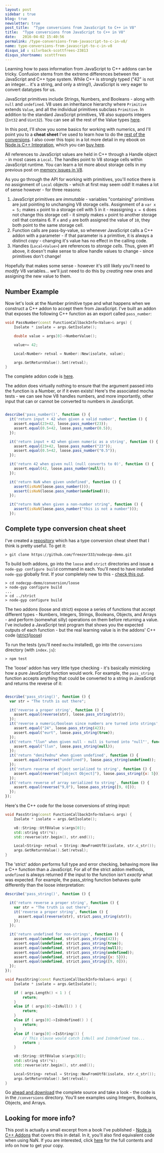```yaml
---
layout: post
sidebar : true
blog: true
newsletter: true
post_title:  "Type conversions from JavaScript to C++ in V8"
title:  "Type conversions from JavaScript to C++ in V8"
date:   2016-04-02 15:40:56
permalink: /type-conversions-from-javascript-to-c-in-v8/
name: type-conversions-from-javascript-to-c-in-v8
disqus_id : silvrback-scottfrees-23813
disqus_shortname: scottfrees
---
```

Learning how to pass information from JavaScript to C++ addons can be tricky.  Confusion stems from the extreme differences between the JavaScript and C++ type system.  While C++ is strongly typed ("42" is not an integer... it's a string, and only a string!), JavaScript is very eager to convert datatypes for us.  
<!--more-->
JavaScript primitives include Strings, Numbers, and Booleans - along with `null` and `undefined`.  V8 uses an inheritance hierarchy where `Primitive` extends `Value`, and all the individual primitives subclass `Primitive`.  In addition to the standard JavaScript primitives, V8 also supports integers (`Int32` and `Uint32`).  You can see all the rest of the Value types [here](https://v8docs.nodesource.com/io.js-3.0/dc/d0a/classv8_1_1_value.html).

In this post, I'll show you some basics for working with numerics, and I'll point you to a **cheat sheet** I've used to learn how to do the [rest of the conversions](https://github.com/freezer333/nodecpp-demo/tree/master/conversions).  I also cover this topic in a lot more detail in my ebook on [Node.js C++ Integration](/book/), which you can [buy here](https://gumroad.com/l/dTVf).  

All references to JavaScript values are held in C++ through a Handle object - in most cases a `Local`.  The handles point to V8 storage cells within JavaScript runtime.  You can learn a lot more about storage cells in my previous post on [memory issues in V8](/how-not-to-access-node-js-from-c-worker-threads).

As you go through the API for working with primitives, you'll notice there is no assignment of `Local` objects - which at first may seem odd!  It makes a lot of sense however - for three reasons:

1. JavaScript primitives are *immutable* - variables "containing" primitives are just pointing to unchanging V8 storage cells.  Assignment of a `var x = 5;` makes `x` point to a storage cell with 5 in it - reassigning `x = 6` does not change this storage cell - it simply makes `x` point to another storage cell that contains 6.  If `x` and `y` are both assigned the value of `10`, they both point to the same storage cell.  
2. Function calls are pass-by-value, so whenever JavaScript calls a C++ addon with a parameter - if that parameter is a primitive, it is always a distinct *copy* - changing it's value has no effect in the calling code.
3. Handles (`Local<Value>`) are references to *storage cells*.  Thus, given #1 above, it doesn't make sense to allow handle values to change - since primitives don't change!

Hopefully that makes some sense - however it's still likely you'll need to *modify* V8 variables... we'll just need to do this by *creating* new ones and assigning the new value to them.

## Number Example
Now let's look at the Number primitive type and what happens when we construct a C++ addon to accept them from JavaScript.  I've built an addon that exposes the following C++ function as an export called `pass_number`:

```c++
void PassNumber(const FunctionCallbackInfo<Value>& args) {
    Isolate * isolate = args.GetIsolate();

    double value = args[0]->NumberValue();

    value+= 42;

    Local<Number> retval = Number::New(isolate, value);

    args.GetReturnValue().Set(retval);
}
```

The complete addon code is [here](https://github.com/freezer333/nodecpp-demo/blob/master/conversions/loose/loose_type_demo.cpp).

The addon does virtually nothing to ensure that the argument passed into the function is a Number, or if it even exists!  Here's the associated mocha tests - we can see how V8 handles numbers, and more importantly, other input that can or cannot be converted to numbers in JavaScript.

```javascript

describe('pass_number()', function () {
  it('return input + 42 when given a valid number', function () {
    assert.equal(23+42, loose.pass_number(23));
    assert.equal(0.5+42, loose.pass_number(0.5));
  });

  it('return input + 42 when given numeric as a string', function () {
    assert.equal(23+42, loose.pass_number("23"));
    assert.equal(0.5+42, loose.pass_number("0.5"));
  });

  it('return 42 when given null (null converts to 0)', function () {
    assert.equal(42, loose.pass_number(null));
  });

  it('return NaN when given undefined', function () {
    assert(isNaN(loose.pass_number()));
    assert(isNaN(loose.pass_number(undefined)));
  });

  it("return NaN when given a non-number string", function () {
    assert(isNaN(loose.pass_number("this is not a number")));
  });

```


## Complete type conversion cheat sheet
I've created a [repository](https://github.com/freezer333/nodecpp-demo/tree/master/conversions) which has a type conversion cheat sheet that I think is pretty useful.  To get it:

```
> git clone https://github.com/freezer333/nodecpp-demo.git
```

To build both addons, go into the `loose` and `strict` directories and issue a `node-gyp configure build` command in each.  You'll need to have installed `node-gyp` globally first.  If your completely new to this - [check this out](/c-processing-from-node-js).

```
> cd nodecpp-demo/conversion/loose
> node-gyp configure build
...
> cd ../strict
> node-gyp configure build
```

The two addons (loose and strict) expose a series of functions that accept different types - Numbers, Integers, Strings, Booleans, Objects, and Arrays - and perform (somewhat silly) operations on them before returning a value.  I've included a JavaScript test program that shows you the expected outputs of each function - but the real learning value is in the addons' C++ code ([strict](https://github.com/freezer333/nodecpp-demo/blob/master/conversions/loose/loose_type_demo.cpp)/[loose](https://github.com/freezer333/nodecpp-demo/blob/master/conversions/strict/strict_type_demo.cpp))

To run the tests (you'll need `mocha` installed), go into the `conversions` directory (with `index.js`):

```
> npm test
```

The 'loose' addon has very little type checking - it's basically mimicking how a pure JavaScript function would work.  For example, the `pass_string` function accepts anything that could be converted to a string in JavaScript and returns the reverse of it:

```javascript

describe('pass_string()', function () {
  var str = "The truth is out there";

  it('reverse a proper string', function () {
    assert.equal(reverse(str), loose.pass_string(str));
  });
  it('reverse a numeric/boolean since numbers are turned into strings', function () {
    assert.equal("24", loose.pass_string(42));
    assert.equal("eurt", loose.pass_string(true));
  });
  it('return "llun" when given null - null is turned into "null"', function () {
    assert.equal("llun", loose.pass_string(null));
  });
  it('return "denifednu" when given undefined', function () {
    assert.equal(reverse("undefined"), loose.pass_string(undefined));
  });
  it('return reverse of object serialized to string', function () {
    assert.equal(reverse("[object Object]"), loose.pass_string({x: 5}));
  });
  it('return reverse of array serialized to string', function () {
    assert.equal(reverse("9,0"), loose.pass_string([9, 0]));
  });
});
```

Here's the C++ code for the loose conversions of string input:

```c++
void PassString(const FunctionCallbackInfo<Value>& args) {
    Isolate * isolate = args.GetIsolate();

    v8::String::Utf8Value s(args[0]);
    std::string str(*s);
    std::reverse(str.begin(), str.end());    

    Local<String> retval = String::NewFromUtf8(isolate, str.c_str());
    args.GetReturnValue().Set(retval);
}
```

The 'strict' addon performs full type and error checking, behaving more like a C++ function than a JavaScript. For all of the strict addon methods, `undefined` is always returned if the input to the function isn't *exactly* what was expected. For example, the pass_string function behaves quite differently than the loose interpretation:

```javascript
describe('pass_string()', function () {

  it('return reverse a proper string', function () {
    var str = "The truth is out there";
    it('reverse a proper string', function () {
      assert.equal(reverse(str), strict.pass_string(str));
    });
  });

  it('return undefined for non-strings', function () {
    assert.equal(undefined, strict.pass_string(42));
    assert.equal(undefined, strict.pass_string(true));
    assert.equal(undefined, strict.pass_string(null));
    assert.equal(undefined, strict.pass_string(undefined));
    assert.equal(undefined, strict.pass_string({x: 5}));
    assert.equal(undefined, strict.pass_string([9, 0]));
  });
});
```

```c++
void PassString(const FunctionCallbackInfo<Value>& args) {
    Isolate * isolate = args.GetIsolate();

    if ( args.Length() < 1 ) {
        return;
    }
    else if ( args[0]->IsNull() ) {
        return;
    }
    else if ( args[0]->IsUndefined() ) {
        return;
    }
    else if (!args[0]->IsString()) {
        // This clause would catch IsNull and IsUndefined too...
        return ;
    }

    v8::String::Utf8Value s(args[0]);
    std::string str(*s);
    std::reverse(str.begin(), str.end());    

    Local<String> retval = String::NewFromUtf8(isolate, str.c_str());
    args.GetReturnValue().Set(retval);
}
```

Go [ahead and download](https://github.com/freezer333/nodecpp-demo) the complete source and take a look - the code is in the `/conversions` directory.  You'll see examples using Integers, Booleans, Objects, and Arrays.

## Looking for more info?
This post is actually a small excerpt from a book  I've published - [Node.js C++ Addons](/book/) that covers this in detail.  In it, you'll also find equivalent code when using NaN.  If you are interested, click [here](/book/) for the full contents and info on how to get your copy.
